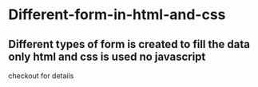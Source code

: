 # Different-form-in-html-and-css
<h2>Different types of form is created to fill the data only html and css is used no javascript</h2>
<p>checkout for details</p>
